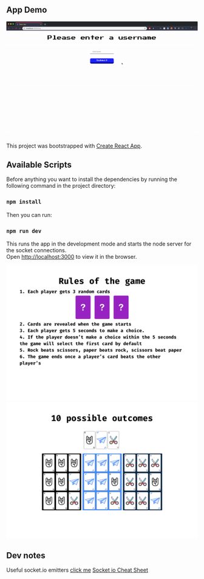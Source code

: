## App Demo

![App Demo](/img/app_demov2.gif)

This project was bootstrapped with [Create React App](https://github.com/facebook/create-react-app).

## Available Scripts

Before anything you want to install the dependencies by running the following command in the project directory:

### `npm install`

Then you can run:

### `npm run dev`

This runs the app in the development mode and starts the node server for the socket connections.<br>
Open [http://localhost:3000](http://localhost:3000) to view it in the browser.

![Rules of the game](/img/rules.png)
![Outcomes](/img/outcomes.png)

## Dev notes

Useful socket.io emitters [click me](https://stackoverflow.com/questions/10058226/send-response-to-all-clients-except-sender)
[Socket io Cheat Sheet](https://socket.io/docs/emit-cheatsheet/)
